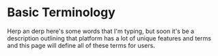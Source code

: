 # Basic Terminology

Herp an derp here's some words that I'm typing, but soon it's be a description outlining that platform has a lot of unique features and terms and this page will define all of these terms for users.
